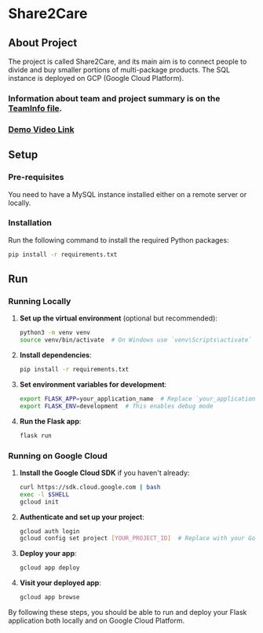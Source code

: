 # Share2Care

## About Project
The project is called Share2Care, and its main aim is to connect people to divide and buy smaller portions of multi-package products. The SQL instance is deployed on GCP (Google Cloud Platform).

### Information about team and project summary is on the [TeamInfo file](TeamInfo.md).
### [Demo Video Link](https://drive.google.com/file/d/1-kaGQHDEymfJVNZQxzXD05s7iYzvPcnG/view?usp=sharing)

## Setup

### Pre-requisites
You need to have a MySQL instance installed either on a remote server or locally.

### Installation
Run the following command to install the required Python packages:

```bash
pip install -r requirements.txt
```

## Run

### Running Locally

1. **Set up the virtual environment** (optional but recommended):

    ```bash
    python3 -m venv venv
    source venv/bin/activate  # On Windows use `venv\Scripts\activate`
    ```

2. **Install dependencies**:

    ```bash
    pip install -r requirements.txt
    ```

3. **Set environment variables for development**:

    ```bash
    export FLASK_APP=your_application_name  # Replace `your_application_name` with the name of your Flask app's main module
    export FLASK_ENV=development  # This enables debug mode
    ```

4. **Run the Flask app**:

    ```bash
    flask run
    ```

### Running on Google Cloud

1. **Install the Google Cloud SDK** if you haven't already:

    ```bash
    curl https://sdk.cloud.google.com | bash
    exec -l $SHELL
    gcloud init
    ```

2. **Authenticate and set up your project**:

    ```bash
    gcloud auth login
    gcloud config set project [YOUR_PROJECT_ID]  # Replace with your Google Cloud project ID
    ```

3. **Deploy your app**:

    ```bash
    gcloud app deploy
    ```

4. **Visit your deployed app**:

    ```bash
    gcloud app browse
    ```

By following these steps, you should be able to run and deploy your Flask application both locally and on Google Cloud Platform.

